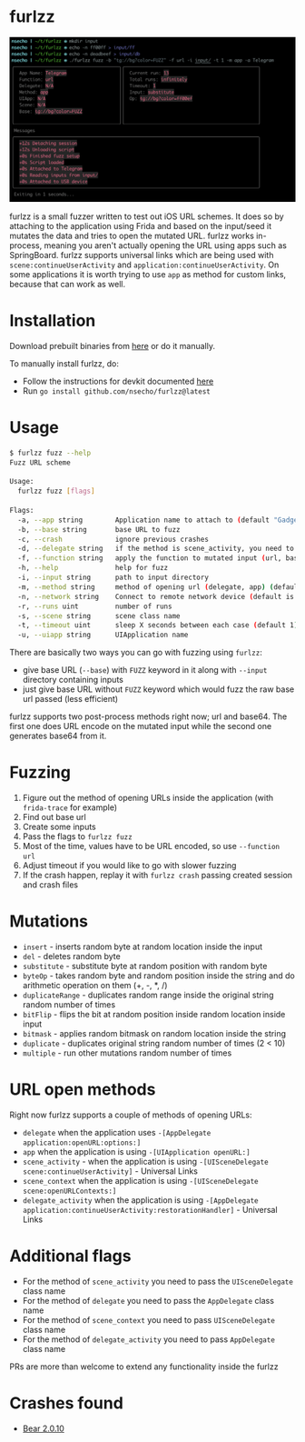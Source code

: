 # furlzz

![Running against Telegram](telegram.png)

furlzz is a small fuzzer written to test out iOS URL schemes.
It does so by attaching to the application using Frida and based on the input/seed it mutates the data 
and tries to open the mutated URL. furlzz works in-process, meaning you aren't actually opening 
the URL using apps such as SpringBoard. furlzz supports universal links which are being used with 
`scene:continueUserActivity` and `application:continueUserActivity`. On some applications it is worth trying to use `app` as method for custom links, because that 
can work as well.

# Installation

Download prebuilt binaries from [here](https://github.com/NSEcho/furlzz/releases) or do it manually.

To manually install furlzz, do:
* Follow the instructions for devkit documented [here](https://github.com/frida/frida-go)
* Run `go install github.com/nsecho/furlzz@latest`

# Usage

```bash
$ furlzz fuzz --help
Fuzz URL scheme

Usage:
  furlzz fuzz [flags]

Flags:
  -a, --app string        Application name to attach to (default "Gadget")
  -b, --base string       base URL to fuzz
  -c, --crash             ignore previous crashes
  -d, --delegate string   if the method is scene_activity, you need to specify UISceneDelegate class
  -f, --function string   apply the function to mutated input (url, base64)
  -h, --help              help for fuzz
  -i, --input string      path to input directory
  -m, --method string     method of opening url (delegate, app) (default "delegate")
  -n, --network string    Connect to remote network device (default is "USB")
  -r, --runs uint         number of runs
  -s, --scene string      scene class name
  -t, --timeout uint      sleep X seconds between each case (default 1)
  -u, --uiapp string      UIApplication name
```

There are basically two ways you can go with fuzzing using `furlzz`:

* give base URL (`--base`) with `FUZZ` keyword in it along with `--input` directory containing inputs
* just give base URL without `FUZZ` keyword which would fuzz the raw base url passed (less efficient)

furlzz supports two post-process methods right now; url and base64. The first one does URL 
encode on the mutated input while the second one generates base64 from it.

# Fuzzing

1. Figure out the method of opening URLs inside the application (with `frida-trace` for example)
2. Find out base url
3. Create some inputs
4. Pass the flags to `furlzz fuzz`
5. Most of the time, values have to be URL encoded, so use `--function url`
6. Adjust timeout if you would like to go with slower fuzzing
7. If the crash happen, replay it with `furlzz crash` passing created session and crash files



# Mutations

* `insert` - inserts random byte at random location inside the input
* `del` - deletes random byte
* `substitute` - substitute byte at random position with random byte
* `byteOp` - takes random byte and random position inside the string and do arithmetic operation on them (+, -, *, /)
* `duplicateRange` - duplicates random range inside the original string random number of times
* `bitFlip` - flips the bit at random position inside random location inside input
* `bitmask` - applies random bitmask on random location inside the string
* `duplicate` - duplicates original string random number of times (2 < 10)
* `multiple` - run other mutations random number of times

# URL open methods

Right now furlzz supports a couple of methods of opening URLs:
* `delegate` when the application uses `-[AppDelegate application:openURL:options:]`
* `app` when the application is using `-[UIApplication openURL:]`
* `scene_activity` - when the application is using `-[UISceneDelegate scene:continueUserActivity]` - Universal Links
* `scene_context` when the application is using `-[UISceneDelegate scene:openURLContexts:]`
* `delegate_activity` when the application is using `-[AppDelegate application:continueUserActivity:restorationHandler]` - Universal Links

# Additional flags

* For the method of `scene_activity` you need to pass the `UISceneDelegate` class name
* For the method of `delegate` you need to pass the `AppDelegate` class name
* For the method of `scene_context` you need to pass `UISceneDelegate` class name
* For the method of `delegate_activity` you need to pass `AppDelegate` class name

PRs are more than welcome to extend any functionality inside the furlzz

# Crashes found

* [Bear 2.0.10](https://www.ns-echo.com/posts/furlzz_fuzzing_bear.html)

